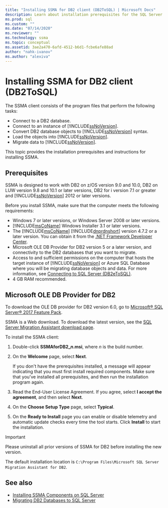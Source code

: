 ```yaml
---
title: "Installing SSMA for DB2 client (DB2ToSQL) | Microsoft Docs"
description: Learn about installation prerequisites for the SQL Server Migration Assistant (SSMA) for DB2 client and how to install.
ms.prod: sql
ms.custom: ""
ms.date: "07/14/2020"
ms.reviewer: ""
ms.technology: ssma
ms.topic: conceptual
ms.assetid: 3ae2a470-6afd-4512-b6d1-fcbe6afe88ad
author: "nahk-ivanov"
ms.author: "alexiva"
---
```


# Installing SSMA for DB2 client (DB2ToSQL)

The SSMA client consists of the program files that perform the following tasks:

- Connect to a DB2 database.
- Connect to an instance of [!INCLUDE[ssNoVersion](../../includes/ssnoversion-md.md)].
- Convert DB2 database objects to [!INCLUDE[ssNoVersion](../../includes/ssnoversion-md.md)] syntax.
- Load the objects into [!INCLUDE[ssNoVersion](../../includes/ssnoversion-md.md)].
- Migrate data to [!INCLUDE[ssNoVersion](../../includes/ssnoversion-md.md)].

This topic provides the installation prerequisites and instructions for installing SSMA.

## Prerequisites

SSMA is designed to work with DB2 on z/OS version 9.0 and 10.0, DB2 on LUW version 9.8 and 10.1 or later versions, DB2 for i version 7.1 or greater and [!INCLUDE[ssNoVersion](../../includes/ssnoversion-md.md)] 2012 or later versions.

Before you install SSMA, make sure that the computer meets the following requirements:

- Windows 7 or later versions, or Windows Server 2008 or later versions.
- [!INCLUDE[msCoName](../../includes/msconame_md.md)] Windows Installer 3.1 or later versions.
- The [!INCLUDE[msCoName](../../includes/msconame_md.md)] [!INCLUDE[dnprdnshort](../../includes/dnprdnshort_md.md)] version 4.7.2 or a later version. You can obtain it from the [.NET Framework Developer Center](https://go.microsoft.com/fwlink/?LinkId=48882).
- Microsoft OLE DB Provider for DB2 version 5 or a later version, and connectivity to the DB2 databases that you want to migrate.
- Access to and sufficient permissions on the computer that hosts the target instance of [!INCLUDE[ssNoVersion](../../includes/ssnoversion-md.md)] or Azure SQL Database where you will be migrating database objects and data. For more information, see [Connecting to SQL Server &#40;DB2eToSQL&#41;](../../ssma/db2/connecting-to-sql-server-db2etosql.md).
- 4 GB RAM recommended.

## Microsoft OLE DB Provider for DB2

To download the OLE DB provider for DB2 version 6.0, go to [Microsoft® SQL Server® 2017 Feature Pack](https://www.microsoft.com/download/details.aspx?id=55992).

SSMA is a Web download. To download the latest version, see the [SQL Server Migration Assistant download page](https://aka.ms/ssmafordb2).

To install the SSMA client:

1. Double-click **SSMAforDB2_*n*.msi**, where *n* is the build number.
2. On the **Welcome** page, select **Next**.

   If you don't have the prerequisites installed, a message will appear indicating that you must first install required components. Make sure that you've installed all prerequisites, and then run the installation program again.

3. Read the End-User License Agreement. If you agree, select **I accept the agreement**, and then select **Next**.
4. On the **Choose Setup Type** page, select **Typical**.
5. On the **Ready to Install** page you can enable or disable telemetry and automatic update checks every time the tool starts. Click **Install** to start the installation.

> [!IMPORTANT]
> Please uninstall all prior versions of SSMA for DB2 before installing the new version.

The default installation location is `C:\Program Files\Microsoft SQL Server Migration Assistant for DB2`.

## See also

- [Installing SSMA Components on SQL Server](../../ssma/db2/installing-ssma-components-on-sql-server-db2tosql.md)
- [Migrating DB2 Databases to SQL Server](../../ssma/db2/migrating-db2-databases-to-sql-server-db2tosql.md)
